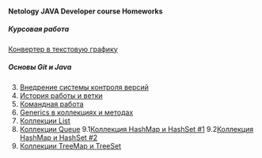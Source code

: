 #### Netology JAVA Developer course Homeworks

##### Курсовая работа
[Конвертер в текстовую графику](https://github.com/Kubetskiy/NetologyHomework-JavaDiplom)
##### Основы Git и Java
3. [Внедрение системы контроля версий]()
4. [История работы и ветки]()
5. [Командная работа](https://github.com/Kubetskiy/team-works)
6. [Generics в коллекциях и методах](https://github.com/Kubetskiy/NetologyHomeworks-Generics)
7. [Коллекции List](https://github.com/Kubetskiy/NetologyHomeworks-Lists)
8. [Коллекции Queue](https://github.com/Kubetskiy/NetologyHomeworks-QUEUE)
9.1[Коллекция HashMap и HashSet #1](https://github.com/Kubetskiy/NetologyHomework-Hash-Task1)
9.2[Коллекция HashMap и HashSet #2](https://github.com/Kubetskiy/NetologyHomework-Hash-Task2)
10. [Коллекции TreeMap и TreeSet]()



<!--
**Kubetskiy/Kubetskiy** is a ✨ _special_ ✨ repository because its `README.md` (this file) appears on your GitHub profile.

Here are some ideas to get you started:

- 🔭 I’m currently working on ...
- 🌱 I’m currently learning ...
- 👯 I’m looking to collaborate on ...
- 🤔 I’m looking for help with ...
- 💬 Ask me about ...
- 📫 How to reach me: ...
- 😄 Pronouns: ...
- ⚡ Fun fact: ...
-->
